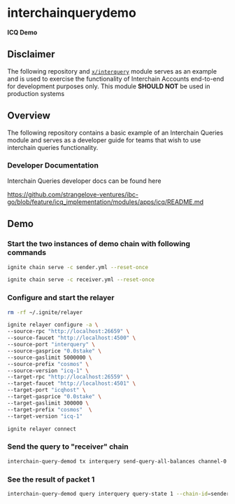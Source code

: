 # interchainquerydemo
**ICQ Demo** 

## Disclaimer

The following repository and [`x/interquery`](./x/interquery/) module serves as an example and is used to exercise the functionality of Interchain Accounts end-to-end for development purposes only.
This module **SHOULD NOT** be used in production systems

## Overview 

The following repository contains a basic example of an Interchain Queries module and serves as a developer guide for teams that wish to use interchain queries functionality.

### Developer Documentation

Interchain Queries developer docs can be found here

https://github.com/strangelove-ventures/ibc-go/blob/feature/icq_implementation/modules/apps/icq/README.md

## Demo

### Start the two instances of demo chain with following commands

```bash 
ignite chain serve -c sender.yml --reset-once
```

```bash 
ignite chain serve -c receiver.yml --reset-once
```

### Configure and start the relayer

```bash
rm -rf ~/.ignite/relayer
```


```bash
ignite relayer configure -a \
--source-rpc "http://localhost:26659" \
--source-faucet "http://localhost:4500" \
--source-port "interquery" \
--source-gasprice "0.0stake" \
--source-gaslimit 5000000 \
--source-prefix "cosmos" \
--source-version "icq-1" \
--target-rpc "http://localhost:26559" \
--target-faucet "http://localhost:4501" \
--target-port "icqhost" \
--target-gasprice "0.0stake" \
--target-gaslimit 300000 \
--target-prefix "cosmos"  \
--target-version "icq-1"
```

```bash
ignite relayer connect
```

### Send the query to "receiver" chain

```bash
interchain-query-demod tx interquery send-query-all-balances channel-0 cosmos1ez43ye5qn3q2zwh8uvswppvducwnkq6w6mthgl --chain-id=sender --node=tcp://localhost:26659 --home ~/.sender --from alice
```

### See the result of packet 1

```bash
interchain-query-demod query interquery query-state 1 --chain-id=sender --node=tcp://localhost:26659
```                                         